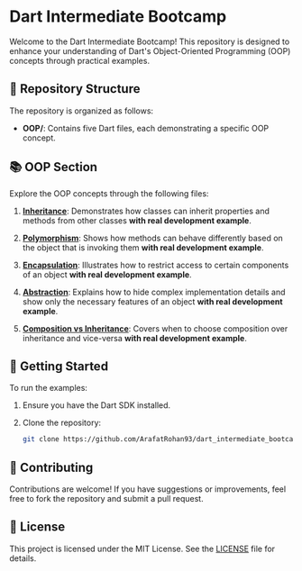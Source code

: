 # Dart Intermediate Bootcamp

Welcome to the Dart Intermediate Bootcamp! This repository is designed to enhance your understanding of Dart's Object-Oriented Programming (OOP) concepts through practical examples.

## 📁 Repository Structure

The repository is organized as follows:

* **OOP/**: Contains five Dart files, each demonstrating a specific OOP concept.

## 📚 OOP Section

Explore the OOP concepts through the following files:

1. [**Inheritance**](https://github.com/ArafatRohan93/dart_intermediate_bootcamp/blob/main/OOP/en/inheritance.md): Demonstrates how classes can inherit properties and methods from other classes **with real development example**.

2. [**Polymorphism**](https://github.com/ArafatRohan93/dart_intermediate_bootcamp/blob/main/OOP/en/polymorphism.md): Shows how methods can behave differently based on the object that is invoking them **with real development example**.

3. [**Encapsulation**](https://github.com/ArafatRohan93/dart_intermediate_bootcamp/blob/main/OOP/en/encapsulation.md): Illustrates how to restrict access to certain components of an object **with real development example**.

4. [**Abstraction**](https://github.com/ArafatRohan93/dart_intermediate_bootcamp/blob/main/OOP/en/abstraction.md): Explains how to hide complex implementation details and show only the necessary features of an object **with real development example**.

5. [**Composition vs Inheritance**](https://github.com/ArafatRohan93/dart_intermediate_bootcamp/blob/main/OOP/en/inheritance_vs_composition.md): Covers when to choose composition over inheritance and vice-versa **with real development example**.

## 🚀 Getting Started

To run the examples:

1. Ensure you have the Dart SDK installed.

2. Clone the repository:

   ```bash
   git clone https://github.com/ArafatRohan93/dart_intermediate_bootcamp.git
   ```


## 🤝 Contributing

Contributions are welcome! If you have suggestions or improvements, feel free to fork the repository and submit a pull request.

## 📄 License

This project is licensed under the MIT License. See the [LICENSE](https://github.com/ArafatRohan93/dart_intermediate_bootcamp/blob/main/LICENSE) file for details.

